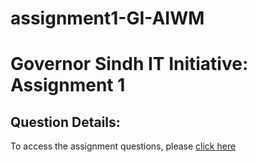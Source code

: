 # assignment1-GI-AIWM
# Governor Sindh IT Initiative: Assignment 1
## Question Details: 
To access the assignment questions, please [click here](https://github.com/panaverse/learn-typescript/blob/master/NODE_PROJECTS/getting-started-exercises.md)

